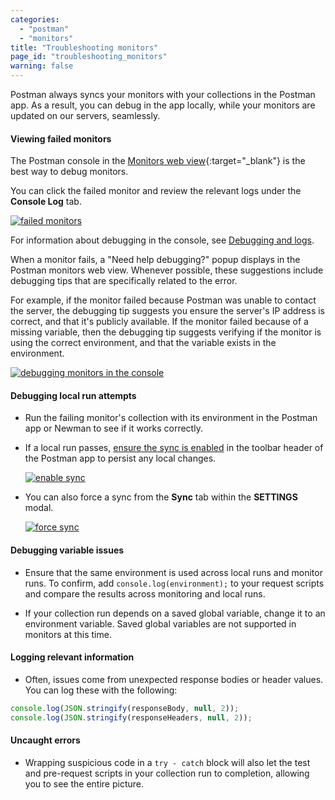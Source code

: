 ```yaml
---
categories:
  - "postman"
  - "monitors"
title: "Troubleshooting monitors"
page_id: "troubleshooting_monitors"
warning: false
---
```


Postman always syncs your monitors with your collections in the Postman app. As a result, you can debug in the app locally, while your monitors are updated on our servers, seamlessly. 

#### Viewing failed monitors

The Postman console in the [Monitors web view]({{site.pm.gs}}/library/monitors){:target="_blank"} is the best way to debug monitors. 

You can click the failed monitor and review the relevant logs under the **Console Log** tab. 

[![failed monitors](https://s3.amazonaws.com/postman-static-getpostman-com/postman-docs/monitor-failed.png)](https://s3.amazonaws.com/postman-static-getpostman-com/postman-docs/monitor-failed.png)

For information about debugging in the console, see [Debugging and logs](/docs/postman/sending_api_requests/debugging_and_logs).

When a monitor fails, a "Need help debugging?" popup displays in the Postman monitors web view. Whenever possible, these suggestions include debugging tips that are specifically related to the error. 

For example, if the monitor failed because Postman was unable to contact the server, the debugging tip suggests you ensure the server's IP address is correct, and that it's publicly available.  If the monitor failed because of a missing variable, then the debugging tip suggests verifying if the monitor is using the correct environment, and that the variable exists in the environment.

[![debugging monitors in the console](https://s3.amazonaws.com/postman-static-getpostman-com/postman-docs/monitoring-debugging.png)](https://s3.amazonaws.com/postman-static-getpostman-com/postman-docs/monitoring-debugging.png)


#### Debugging local run attempts

*   Run the failing monitor's collection with its environment in the Postman app or Newman to see if it works correctly.
*   If a local run passes, [ensure the sync is enabled](/docs/postman/launching_postman/syncing) in the toolbar header of the Postman app to persist any local changes.  
    
    [![enable sync](https://s3.amazonaws.com/postman-static-getpostman-com/postman-docs/59046115.png)](https://s3.amazonaws.com/postman-static-getpostman-com/postman-docs/59046115.png)
    
*   You can also force a sync from the **Sync** tab within the **SETTINGS** modal.  
    
    [![force sync](https://s3.amazonaws.com/postman-static-getpostman-com/postman-docs/59046046.png)](https://s3.amazonaws.com/postman-static-getpostman-com/postman-docs/59046046.png)

#### Debugging variable issues

*   Ensure that the same environment is used across local runs and monitor runs. To confirm, add ``console.log(environment);`` to your request scripts and compare the results across monitoring and local runs.

*   If your collection run depends on a saved global variable, change it to an environment variable. Saved global variables are not supported in monitors at this time.

#### Logging relevant information

*   Often, issues come from unexpected response bodies or header values. You can log these with the following:

```js
console.log(JSON.stringify(responseBody, null, 2));
console.log(JSON.stringify(responseHeaders, null, 2));
```


#### Uncaught errors

*   Wrapping suspicious code in a ``try - catch`` block will also let the test and pre-request scripts in your collection run to completion, allowing you to see the entire picture.
